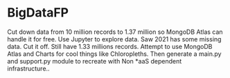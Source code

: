 # BigDataFP

Cut down data from 10 million records to 1.37 million so MongoDB Atlas can handle it for free.
Use Jupyter to explore data.
Saw 2021 has some missing data. Cut it off. Still have 1.33 millions records.
Attempt to use MongoDB Atlas and Charts for cool things like Chloropleths. 
Then generate a main.py and support.py module to recreate with Non *aaS dependent infrastructure..